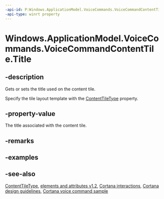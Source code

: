 ```yaml
---
-api-id: P:Windows.ApplicationModel.VoiceCommands.VoiceCommandContentTile.Title
-api-type: winrt property
---
```


<!-- Property syntax
public string Title { get;  set; }
-->

# Windows.ApplicationModel.VoiceCommands.VoiceCommandContentTile.Title

## -description
Gets or sets the title used on the content tile.

Specify the tile layout template with the [ContentTileType](voicecommandcontenttile_contenttiletype.md) property.

## -property-value
The title associated with the content tile.

## -remarks

## -examples

## -see-also
[ContentTileType](voicecommandcontenttile_contenttiletype.md), [ elements and attributes v1.2](https://docs.microsoft.com/uwp/schemas/voicecommands/voice-command-elements-and-attributes-1-2), [Cortana interactions](https://docs.microsoft.com/windows/uwp/input-and-devices/cortana-interactions), [Cortana design guidelines](https://docs.microsoft.com/windows/uwp/input-and-devices/cortana-design-guidelines), [Cortana voice command sample](https://github.com/Microsoft/Windows-universal-samples/tree/master/Samples/CortanaVoiceCommand)

